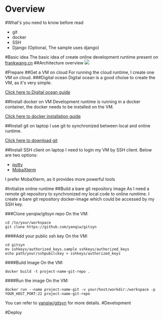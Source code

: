 Overview
====
#What's you need to know before read
- git
- docker
- SSH
- Django (Optional, The sample uses django)

#Basic idea
The basic idea of create online development runtime present on [frankwang.cn](http://frankwang.cn)
##Architecture overview
![](http://frankwang.cn/img/Architecture_Overview.png)

#Prepare
##Get a VM on cloud
For running the cloud runtime, I create one VM on cloud.
###Digital ocean
Digital ocean is a good choise to create the VM, as it's very simple.

[Click here to Digital ocean guide](https://cloud.digitalocean.com/support/suggestions?query=How%20do%20I%20create%20a%20Droplet%3F) 

##Install docker on VM
Development runtime is running in a docker container, the docker needs to be installed on the VM.

[Click here to docker installation guide](https://docs.docker.com/engine/installation/ubuntulinux/)

##Install git on laptop
I use git to synchronized between local and online runtime. 

[Click here to download git](https://git-scm.com/downloads)

##Install SSH client on laptop
I need to login my VM by SSH client. Below are two options:
- [putty](http://www.chiark.greenend.org.uk/~sgtatham/putty/download.html)
- [MobaXterm](http://mobaxterm.mobatek.net/)

I prefer MobaXterm, as it provides more powerful tools

#Initialize online runtime
##Build a bare git repository image
As I need a remote git repository to synchronized my local code to online rumtime. I create a bare git repository docker-image which could be accessed by my SSH key.

###Clone yanqiw/gitsyn repo
On the VM:
```shell
cd /to/your/workspace
git clone https://github.com/yanqiw/gitsyn
```
####Add your public ssh key
On the VM:
```shell
cd gitsyn
mv sshkeys/authorized_keys.sample sshkeys/authorized_keys 
echo path/your/sshpubilckey > sshkeys/authorized_keys
```
####Build Image
On the VM:
```shell
docker build -t project-name-git-repo .
```
####Run the image
On the VM:
```shell
docker run --name project-name-git -v your/host/workdir:/workspace -p YOUR_HOST_PORT:22 project-name-git-repo
```
You can refer to [yanqiw/gitsyn](https://github.com/yanqiw/gitsyn) for more details.
#Development

#Deploy